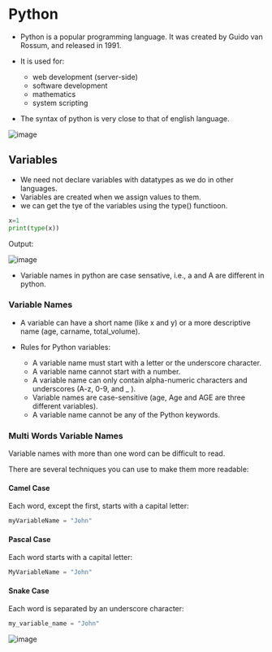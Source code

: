# Python

- Python is a popular programming language. It was created by Guido van Rossum, and released in 1991.

- It is used for:
  - web development (server-side)
  - software development
  - mathematics
  - system scripting

- The syntax of python is very close to that of english language.
  
![image](https://github.com/user-attachments/assets/16e1e3bb-bdc8-46d3-b666-3b6ae05d4ee9)

## Variables

- We need not declare variables with datatypes as we do in other languages.
- Variables are created when we assign values to them.
- we can get the tye of the variables using the type() functioon.

```python
x=1
print(type(x))
```

Output:

![image](https://github.com/user-attachments/assets/97769cd0-13fe-4e8e-b01c-5e68cc8f2e54)

- Variable names in python are case sensative, i.e., a and A are different in python.

### Variable Names

- A variable can have a short name (like x and y) or a more descriptive name (age, carname, total_volume).

- Rules for Python variables:

  - A variable name must start with a letter or the underscore character.
  - A variable name cannot start with a number.
  - A variable name can only contain alpha-numeric characters and underscores (A-z, 0-9, and _ ).
  - Variable names are case-sensitive (age, Age and AGE are three different variables).
  - A variable name cannot be any of the Python keywords.
 
### Multi Words Variable Names

Variable names with more than one word can be difficult to read.

There are several techniques you can use to make them more readable:

#### Camel Case
Each word, except the first, starts with a capital letter:
```python
myVariableName = "John"
```
#### Pascal Case
Each word starts with a capital letter:
```python
MyVariableName = "John"
```
#### Snake Case
Each word is separated by an underscore character:
```python
my_variable_name = "John"
```

![image](https://github.com/user-attachments/assets/bbb43c57-0740-4735-a83e-786810a7c4e2)

